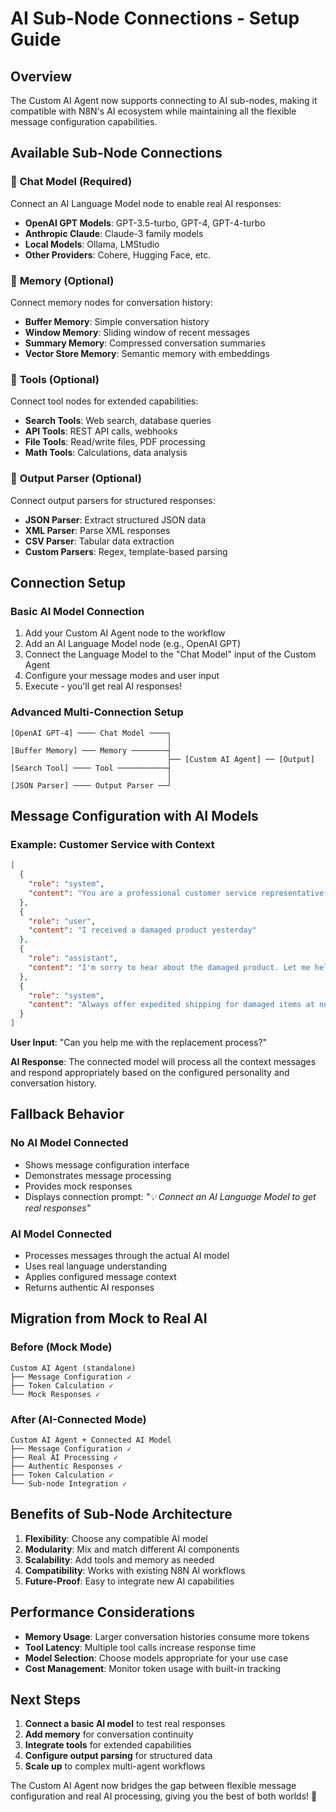 # AI Sub-Node Connections - Setup Guide

## Overview
The Custom AI Agent now supports connecting to AI sub-nodes, making it compatible with N8N's AI ecosystem while maintaining all the flexible message configuration capabilities.

## Available Sub-Node Connections

### 🤖 **Chat Model** (Required)
Connect an AI Language Model node to enable real AI responses:
- **OpenAI GPT Models**: GPT-3.5-turbo, GPT-4, GPT-4-turbo
- **Anthropic Claude**: Claude-3 family models  
- **Local Models**: Ollama, LMStudio
- **Other Providers**: Cohere, Hugging Face, etc.

### 🧠 **Memory** (Optional)
Connect memory nodes for conversation history:
- **Buffer Memory**: Simple conversation history
- **Window Memory**: Sliding window of recent messages
- **Summary Memory**: Compressed conversation summaries
- **Vector Store Memory**: Semantic memory with embeddings

### 🔧 **Tools** (Optional)  
Connect tool nodes for extended capabilities:
- **Search Tools**: Web search, database queries
- **API Tools**: REST API calls, webhooks
- **File Tools**: Read/write files, PDF processing
- **Math Tools**: Calculations, data analysis

### 📝 **Output Parser** (Optional)
Connect output parsers for structured responses:
- **JSON Parser**: Extract structured JSON data
- **XML Parser**: Parse XML responses
- **CSV Parser**: Tabular data extraction
- **Custom Parsers**: Regex, template-based parsing

## Connection Setup

### Basic AI Model Connection
1. Add your Custom AI Agent node to the workflow
2. Add an AI Language Model node (e.g., OpenAI GPT)
3. Connect the Language Model to the "Chat Model" input of the Custom Agent
4. Configure your message modes and user input
5. Execute - you'll get real AI responses!

### Advanced Multi-Connection Setup
```
[OpenAI GPT-4] ──── Chat Model ────┐
                                   │
[Buffer Memory] ─── Memory ────────┤
                                   ├── [Custom AI Agent] ── [Output]
[Search Tool] ──── Tool ───────────┤
                                   │
[JSON Parser] ──── Output Parser ──┘
```

## Message Configuration with AI Models

### Example: Customer Service with Context
```json
[
  {
    "role": "system", 
    "content": "You are a professional customer service representative. Be empathetic and solution-focused."
  },
  {
    "role": "user",
    "content": "I received a damaged product yesterday"
  },
  {
    "role": "assistant", 
    "content": "I'm sorry to hear about the damaged product. Let me help you with a replacement right away."
  },
  {
    "role": "system",
    "content": "Always offer expedited shipping for damaged items at no extra cost."
  }
]
```

**User Input**: "Can you help me with the replacement process?"

**AI Response**: The connected model will process all the context messages and respond appropriately based on the configured personality and conversation history.

## Fallback Behavior

### No AI Model Connected
- Shows message configuration interface
- Demonstrates message processing
- Provides mock responses
- Displays connection prompt: *"💡 Connect an AI Language Model to get real responses"*

### AI Model Connected  
- Processes messages through the actual AI model
- Uses real language understanding
- Applies configured message context
- Returns authentic AI responses

## Migration from Mock to Real AI

### Before (Mock Mode)
```
Custom AI Agent (standalone)
├── Message Configuration ✓
├── Token Calculation ✓  
└── Mock Responses ✓
```

### After (AI-Connected Mode)
```
Custom AI Agent + Connected AI Model
├── Message Configuration ✓
├── Real AI Processing ✓
├── Authentic Responses ✓
├── Token Calculation ✓
└── Sub-node Integration ✓
```

## Benefits of Sub-Node Architecture

1. **Flexibility**: Choose any compatible AI model
2. **Modularity**: Mix and match different AI components
3. **Scalability**: Add tools and memory as needed  
4. **Compatibility**: Works with existing N8N AI workflows
5. **Future-Proof**: Easy to integrate new AI capabilities

## Performance Considerations

- **Memory Usage**: Larger conversation histories consume more tokens
- **Tool Latency**: Multiple tool calls increase response time
- **Model Selection**: Choose models appropriate for your use case
- **Cost Management**: Monitor token usage with built-in tracking

## Next Steps

1. **Connect a basic AI model** to test real responses
2. **Add memory** for conversation continuity  
3. **Integrate tools** for extended capabilities
4. **Configure output parsing** for structured data
5. **Scale up** to complex multi-agent workflows

The Custom AI Agent now bridges the gap between flexible message configuration and real AI processing, giving you the best of both worlds! 🚀

